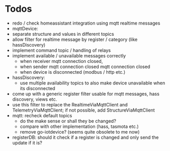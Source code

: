 # Todos
- redo / check homeassistant integration using mqtt realtime messages
- mqttDevice:
 - separate structure and values in different topics
 - allow filter for realtime message by register / category (like hassDiscovery)
 - implement command topic / handling of relays
 - implement available / unavailable messages correctly
   - when receiver mqtt connection closed,
   - when sender mqtt connection closed mqtt connection closed
   - when device is disconnected (modbus / http etc.)
- hassDiscovery:
  - use multiple availability topics to also make device unavailable when its disconnected
- come up with a generic register filter usable for mqtt messages, hass discovery, views etc.
- use this filter to replace the RealtimeViaMqttClient and TelemetryViaMqttClient; if not possible, add StructureViaMqttClient
- mqtt: recheck default topics
  - do the make sense or shall they be changed?
  - compare with other implementation (hass, tasmota etc.)
  - remove go-iotdevice? (seems quite obsolete to me now)
- registerDB: should it check if a register is changed and only send the update if it is?